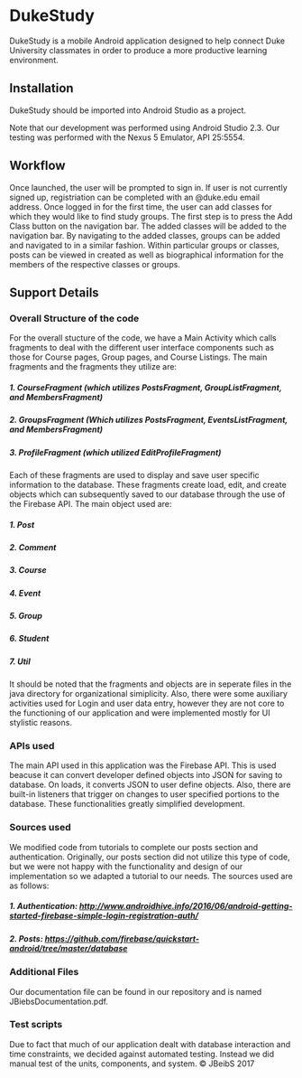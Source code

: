 # DukeStudy
DukeStudy is a mobile Android application designed to help connect Duke University classmates in order to produce a more productive learning environment.

## Installation
DukeStudy should be imported into Android Studio as a project.

Note that our development was performed using Android Studio 2.3. Our testing was performed with the Nexus 5 Emulator, API 25:5554.

## Workflow
Once launched, the user will be prompted to sign in. If user is not currently signed up, registriation can be completed with an @duke.edu email address. Once logged in for the first time, the user can add classes for which they would like to find study groups. The first step is to press the Add Class button on the navigation bar. The added classes will be added to the navigation bar. By navigating to the added classes, groups can be added and navigated to in a similar fashion. Within particular groups or classes, posts can be viewed in created as well as biographical information for the members of the respective classes or groups.
## Support Details
### Overall Structure of the code
For the overall stucture of the code, we have a Main Activity which calls fragments to deal with the different user interface components such as those for Course pages, Group pages, and Course Listings.
The main fragments and the fragments they utilize are:
##### 1. CourseFragment (which utilizes PostsFragment, GroupListFragment, and MembersFragment)
##### 2. GroupsFragment (Which utilizes PostsFragment, EventsListFragment, and MembersFragment)
##### 3. ProfileFragment (which utilized EditProfileFragment)
Each of these fragments are used to display and save user specific information to the database. These fragments create load, edit, and create objects which can subsequently saved to our database through the use of the Firebase API. The main object used are:
##### 1. Post
##### 2. Comment
##### 3. Course
##### 4. Event
##### 5. Group
##### 6. Student
##### 7. Util
It should be noted that the fragments and objects are in seperate files in the java directory for organizational simiplicity. Also, there were some auxiliary activities used for Login and user data entry, however they are not core to the functioning of our application and were implemented mostly for UI stylistic reasons. 

### APIs used
The main API used in this application was the Firebase API. This is used beacuse it can convert developer defined objects into JSON for saving to database. On loads, it converts JSON to user define objects. Also, there are built-in listeners that trigger on changes to user specified portions to the database. These functionalities greatly simplified development.

### Sources used
We modified code from tutorials to complete our posts section and authentication. Originally, our posts section did not utilize this type of code, but we were not happy with the functionality and design of our implementation so we adapted a tutorial to our needs. The sources used are as follows:
##### 1. Authentication: http://www.androidhive.info/2016/06/android-getting-started-firebase-simple-login-registration-auth/
##### 2. Posts: https://github.com/firebase/quickstart-android/tree/master/database


### Additional Files
Our documentation file can be found in our repository and is named JBiebsDocumentation.pdf.

### Test scripts
Due to fact that much of our application dealt with database interaction and time constraints, we decided against automated testing. Instead we did manual test of the units, components, and system.
:copyright: JBeibS 2017
